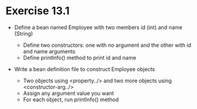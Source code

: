 # Exercise 13.1

- Define a bean named Employee with two members id (int) and name (String)
    - Define two constructors: one with no argument and the other with id and name arguments
    - Define printInfo() method to print id and name
    
- Write a bean definition file to construct Employee objects
    - Two objects using <property../> and two more objects using <constructor-arg../>
    - Assign any argument value you want
    - For each object, run printInfo() method